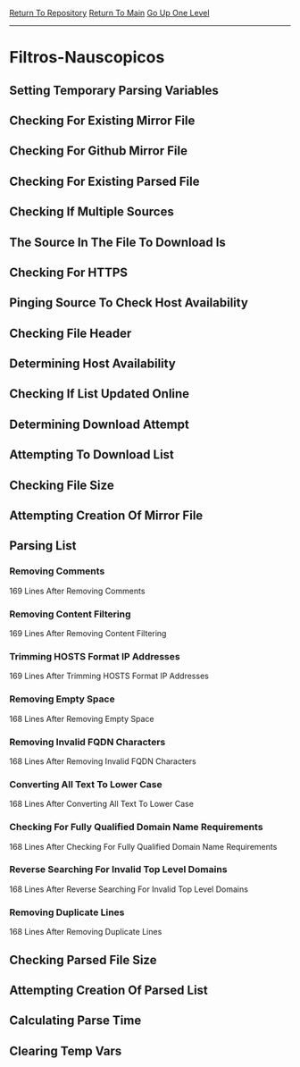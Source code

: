 [Return To Repository](https://github.com/deathbybandaid/piholeparser/)
[Return To Main](https://github.com/deathbybandaid/piholeparser/blob/master/RecentRunLogs/Mainlog.md)
[Go Up One Level](https://github.com/deathbybandaid/piholeparser/blob/master/RecentRunLogs/TopLevelScripts/30-Processing-Blacklists.md)
____________________________________
# Filtros-Nauscopicos
## Setting Temporary Parsing Variables
## Checking For Existing Mirror File
## Checking For Github Mirror File
## Checking For Existing Parsed File
## Checking If Multiple Sources
## The Source In The File To Download Is
## Checking For HTTPS
## Pinging Source To Check Host Availability
## Checking File Header
## Determining Host Availability
## Checking If List Updated Online
## Determining Download Attempt
## Attempting To Download List
## Checking File Size
## Attempting Creation Of Mirror File
## Parsing List
### Removing Comments
169 Lines After Removing Comments
### Removing Content Filtering
169 Lines After Removing Content Filtering
### Trimming HOSTS Format IP Addresses
169 Lines After Trimming HOSTS Format IP Addresses
### Removing Empty Space
168 Lines After Removing Empty Space
### Removing Invalid FQDN Characters
168 Lines After Removing Invalid FQDN Characters
### Converting All Text To Lower Case
168 Lines After Converting All Text To Lower Case
### Checking For Fully Qualified Domain Name Requirements
168 Lines After Checking For Fully Qualified Domain Name Requirements
### Reverse Searching For Invalid Top Level Domains
168 Lines After Reverse Searching For Invalid Top Level Domains
### Removing Duplicate Lines
168 Lines After Removing Duplicate Lines
## Checking Parsed File Size
## Attempting Creation Of Parsed List
## Calculating Parse Time
## Clearing Temp Vars
